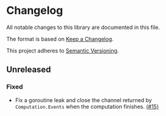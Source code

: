 # Changelog

All notable changes to this library are documented in this file.

The format is based on [Keep a Changelog](https://keepachangelog.com/en/1.1.0/).

This project adheres to [Semantic Versioning](https://semver.org/spec/v2.0.0.html).

## Unreleased

### Fixed

- Fix a goroutine leak and close the channel returned by `Computation.Events` when the computation finishes.
  [(#15)](https://github.com/signalfx/signalflow-client-go/pull/15)
